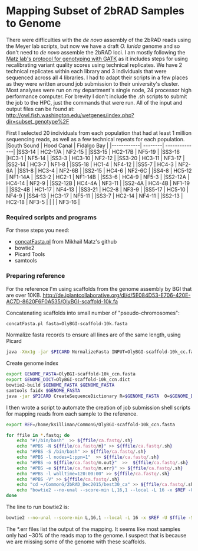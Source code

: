 # Mapping Subset of 2bRAD Samples to Genome

There were difficulties with the *de novo* assembly of the 2bRAD reads using the Meyer lab scripts, but now we have a draft *O. lurida* genome and so don't need to *de novo* assemble the 2bRAD loci. I am mostly following the [Matz lab's protocol for genotyping with GATK](https://github.com/z0on/2bRAD_GATK) as it includes steps for using recalibrating variant quality scores using technical replicates. We have 2 technical replicates within each library and 3 individuals that were sequenced across all 4 libraries. I had to adapt their scripts in a few places as they were written around job submission to their university's cluster. Most analyses were run on my department's single node, 24 processor high performance computer. For brevity I don't include the .sh scripts to submit the job to the HPC, just the commands that were run. All of the input and output files can be found at: 
http://owl.fish.washington.edu/wetgenes/index.php?dir=subset_genotype%2F


First I selected 20 individuals from each population that had at least 1 million sequencing reads, as well as a few technical repeats for each population.
|South Sound | Hood Canal | Fidalgo Bay |
|------------| --------| --------------|
|SS3-14      | HC2-17A | NF2-15 |
|SS3-15     | HC2-17B | NF5-19 |
|SS3-16   |HC3-1 | NF5-14 |
|SS3-3 | HC3-10 | NF2-12 |
|SS3-20 | HC3-11 | NF3-17 |
|SS2-14 | HC3-7 | NF1-8 |
|SS5-18 | HC1-4 | NF4-12 |
|SS5-7 | HC4-3 | NF2-6A |
|SS1-8 | HC3-4 | NF2-6B |
|SS2-15 | HC4-6 | NF2-6C |
|SS4-8 | HC5-12 | NF1-14A |
|SS3-2 | HC2-1 | NF1-14B |
|SS3-6 | HC4-9 | NF5-3 |
|SS2-12A | HC4-14 | NF2-9 |
|SS2-12B | HC4-4A | NF3-11 |
|SS2-4A | HC4-4B | NF1-19 |
|SS2-4B | HC1-17 | NF4-13 |
|SS3-21 | HC2-8 | NF3-9 |
|SS5-17 | HC5-10 | NF4-9 |
|SS4-13 | HC3-17 | NF5-11 |
|SS3-7 | HC2-14 | NF4-11 |
|SS2-13 | HC2-18 | NF3-5 |
|   |   | NF3-16 |


 ### Required scripts and programs  
 For these steps you need:  
 -  [concatFasta.pl](https://github.com/z0on/2bRAD_GATK/blob/master/concatFasta.pl) from Mikhail Matz's github
 -  bowtie2
 -  Picard Tools
 -  samtools
 ### Preparing reference  
For the reference I'm using scaffolds from the genome assembly by BGI that are over 10KB.
http://de.iplantcollaborative.org/dl/d/5E084D53-E706-420E-AC7D-8620F6F0A535/OlyBGI-scaffold-10k.fa

Concatenating scaffolds into small number of "pseudo-chromosomes":
```sh
concatFasta.pl fasta=OlyBGI-scaffold-10k.fasta
```
Normalize fasta records to ensure all lines are of the same length, using Picard
```sh
java -Xmx1g -jar $PICARD NormalizeFasta INPUT=OlyBGI-scaffold-10k_cc.fasta OUTPUT=OlyBGI-scaffold-10k_ccn.fasta
```
Create genome index
```sh
export GENOME_FASTA=OlyBGI-scaffold-10k_ccn.fasta 
export GENOME_DICT=OlyBGI-scaffold-10k_ccn.dict  
bowtie2-build $GENOME_FASTA $GENOME_FASTA
samtools faidx $GENOME_FASTA
java -jar $PICARD CreateSequenceDictionary R=$GENOME_FASTA  O=$GENOME_DICT
```
I then wrote a script to automate the creation of job submission shell scripts for mapping reads from each sample to the reference.
```sh
export REF=/home/ksilliman/CommonG/OlyBGI-scaffold-10k_ccn.fasta 

for ffile in *.fastq; do 
    echo "#!/bin/bash"  >> ${ffile/ca.fastq/.sh}
    echo "#PBS -N ${ffile/ca.fastq/m}" >> ${ffile/ca.fastq/.sh}
    echo "#PBS -S /bin/bash" >> ${ffile/ca.fastq/.sh}
    echo "#PBS -l nodes=1:ppn=1"  >> ${ffile/ca.fastq/.sh}
    echo "#PBS -o ${ffile/ca.fastq/m.out}"  >>  ${ffile/ca.fastq/.sh}
    echo "#PBS -e ${ffile/ca.fastq/m.err}" >> ${ffile/ca.fastq/.sh}
    echo "#PBS -l walltime=120:00:00" >> ${ffile/ca.fastq/.sh}
    echo "#PBS -V" >> ${ffile/ca.fastq/.sh}
    echo "cd ~/CommonG/2bRAD_Dec2015/best30_ca" >> ${ffile/ca.fastq/.sh}
    echo "bowtie2 --no-unal --score-min L,16,1 --local -L 16 -x $REF -U $ffile -S ${ffile/ca.fastq/.bt2.sam}" >> ${ffile/ca.fastq/.sh}
done
```
The line to run bowtie2 is:
```sh
bowtie2 --no-unal --score-min L,16,1 --local -L 16 -x $REF -U $ffile -S ${ffile/ca.fastq/.bt2.sam}
```
The *.err files list the output of the mapping. It seems like most samples only had ~30% of the reads map to the genome. I suspect that is because we are missing some of the genome with these scaffolds.


